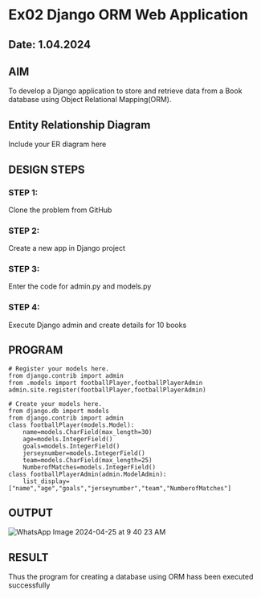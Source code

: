 # Ex02 Django ORM Web Application
## Date: 1.04.2024

## AIM
To develop a Django application to store and retrieve data from a Book database using Object Relational Mapping(ORM).

## Entity Relationship Diagram

Include your ER diagram here

## DESIGN STEPS

### STEP 1:
Clone the problem from GitHub

### STEP 2:
Create a new app in Django project

### STEP 3:
Enter the code for admin.py and models.py

### STEP 4:
Execute Django admin and create details for 10 books

## PROGRAM
```
# Register your models here.
from django.contrib import admin
from .models import footballPlayer,footballPlayerAdmin
admin.site.register(footballPlayer,footballPlayerAdmin)
```
```
# Create your models here.
from django.db import models
from django.contrib import admin
class footballPlayer(models.Model):
	name=models.CharField(max_length=30)
	age=models.IntegerField()
	goals=models.IntegerField()
	jerseynumber=models.IntegerField()
	team=models.CharField(max_length=25)
	NumberofMatches=models.IntegerField()
class footballPlayerAdmin(admin.ModelAdmin):
	list_display=["name","age","goals","jerseynumber","team","NumberofMatches"]
```

## OUTPUT
![WhatsApp Image 2024-04-25 at 9 40 23 AM](https://github.com/Nithish7105/ORM/assets/149516932/207ebdd5-d744-4a0d-a6a4-9ad46131dd2f)



## RESULT
Thus the program for creating a database using ORM hass been executed successfully
